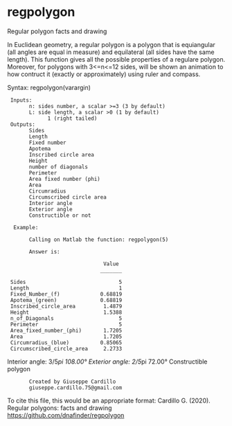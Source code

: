 # regpolygon
Regular polygon facts and drawing

In Euclidean geometry, a regular polygon is a polygon that is equiangular
(all angles are equal in measure) and equilateral (all sides have the same
length). This function gives all the possible properties of a regulare
polygon. Moreover, for polygons with 3<=n<=12 sides, will be shown an
animation to how contruct it (exactly or approximately) using ruler and
compass. 
 
 Syntax: 	regpolygon(varargin)
    
     Inputs:
           n: sides number, a scalar >=3 (3 by default)
           L: side length, a scalar >0 (1 by default) 
                 1 (right tailed)
     Outputs:
           Sides
           Length
           Fixed number
           Apotema
           Inscribed circle area
           Height
           number of diagonals
           Perimeter
           Area fixed number (phi)
           Area
           Circumradius
           Circumscribed circle area
           Interior angle 
           Exterior angle 
           Constructible or not 

      Example: 

           Calling on Matlab the function: regpolygon(5)

           Answer is:

                                   Value 
                                  _______
 
     Sides                              5
     Length                             1
     Fixed_Number_(f)             0.68819
     Apotema_(green)              0.68819
     Inscribed_circle_area         1.4879
     Height                        1.5388
     n_of_Diagonals                     5
     Perimeter                          5
     Area_fixed_number_(phi)       1.7205
     Area                          1.7205
     Circumradius_(blue)          0.85065
     Circumscribed_circle_area     2.2733
 
 Interior angle: 3/5*pi	108.00°
 Exterior angle: 2/5*pi	72.00°
 Constructible polygon

           Created by Giuseppe Cardillo
           giuseppe.cardillo.75@gmail.com

 To cite this file, this would be an appropriate format:
 Cardillo G. (2020). Regular polygons: facts and drawing
 https://github.com/dnafinder/regpolygon
